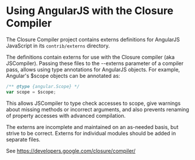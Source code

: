 Using AngularJS with the Closure Compiler
=========================================

The Closure Compiler project contains externs definitions for AngularJS
JavaScript in its `contrib/externs` directory.

The definitions contain externs for use with the Closure compiler (aka
JSCompiler). Passing these files to the --externs parameter of a compiler
pass, allows using type annotations for AngularJS objects. For example,
Angular's $scope objects can be annotated as:
```js
/** @type {angular.Scope} */
var scope = $scope;
```

This allows JSCompiler to type check accesses to scope, give warnings about
missing methods or incorrect arguments, and also prevents renaming of property
accesses with advanced compilation.

The externs are incomplete and maintained on an as-needed basis, but strive to
be correct. Externs for individual modules should be added in separate files.

See https://developers.google.com/closure/compiler/
